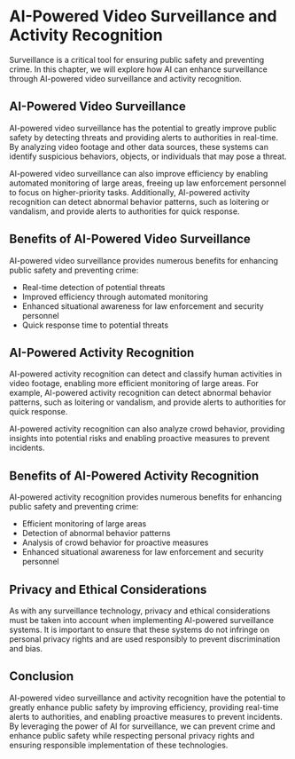 AI-Powered Video Surveillance and Activity Recognition
=================================================================================================

Surveillance is a critical tool for ensuring public safety and preventing crime. In this chapter, we will explore how AI can enhance surveillance through AI-powered video surveillance and activity recognition.

AI-Powered Video Surveillance
-----------------------------

AI-powered video surveillance has the potential to greatly improve public safety by detecting threats and providing alerts to authorities in real-time. By analyzing video footage and other data sources, these systems can identify suspicious behaviors, objects, or individuals that may pose a threat.

AI-powered video surveillance can also improve efficiency by enabling automated monitoring of large areas, freeing up law enforcement personnel to focus on higher-priority tasks. Additionally, AI-powered activity recognition can detect abnormal behavior patterns, such as loitering or vandalism, and provide alerts to authorities for quick response.

Benefits of AI-Powered Video Surveillance
-----------------------------------------

AI-powered video surveillance provides numerous benefits for enhancing public safety and preventing crime:

* Real-time detection of potential threats
* Improved efficiency through automated monitoring
* Enhanced situational awareness for law enforcement and security personnel
* Quick response time to potential threats

AI-Powered Activity Recognition
-------------------------------

AI-powered activity recognition can detect and classify human activities in video footage, enabling more efficient monitoring of large areas. For example, AI-powered activity recognition can detect abnormal behavior patterns, such as loitering or vandalism, and provide alerts to authorities for quick response.

AI-powered activity recognition can also analyze crowd behavior, providing insights into potential risks and enabling proactive measures to prevent incidents.

Benefits of AI-Powered Activity Recognition
-------------------------------------------

AI-powered activity recognition provides numerous benefits for enhancing public safety and preventing crime:

* Efficient monitoring of large areas
* Detection of abnormal behavior patterns
* Analysis of crowd behavior for proactive measures
* Enhanced situational awareness for law enforcement and security personnel

Privacy and Ethical Considerations
----------------------------------

As with any surveillance technology, privacy and ethical considerations must be taken into account when implementing AI-powered surveillance systems. It is important to ensure that these systems do not infringe on personal privacy rights and are used responsibly to prevent discrimination and bias.

Conclusion
----------

AI-powered video surveillance and activity recognition have the potential to greatly enhance public safety by improving efficiency, providing real-time alerts to authorities, and enabling proactive measures to prevent incidents. By leveraging the power of AI for surveillance, we can prevent crime and enhance public safety while respecting personal privacy rights and ensuring responsible implementation of these technologies.
